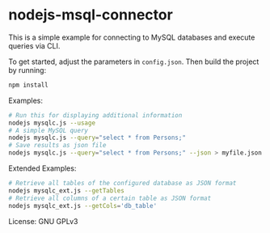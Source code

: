 # nodejs-msql-connector
This is a simple example for connecting to MySQL databases and execute queries via CLI.

To get started, adjust the parameters in `config.json`. 
Then build the project by running:
```bash
npm install
```
Examples:
```bash
# Run this for displaying additional information
nodejs mysqlc.js --usage
# A simple MySQL query
nodejs mysqlc.js --query="select * from Persons;"
# Save results as json file
nodejs mysqlc.js --query="select * from Persons;" --json > myfile.json
```
Extended Examples:
```bash
# Retrieve all tables of the configured database as JSON format
nodejs mysqlc_ext.js --getTables
# Retrieve all columns of a certain table as JSON format
nodejs mysqlc_ext.js --getCols='db_table'
```

License: GNU GPLv3
